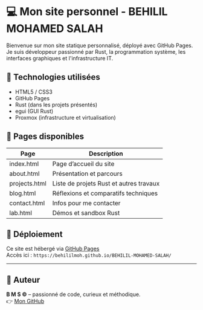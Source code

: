 # 💻 Mon site personnel - BEHILIL MOHAMED SALAH

Bienvenue sur mon site statique personnalisé, déployé avec GitHub Pages.  
Je suis développeur passionné par Rust, la programmation système, les interfaces graphiques et l'infrastructure IT.

## 🔧 Technologies utilisées

- HTML5 / CSS3
- GitHub Pages
- Rust (dans les projets présentés)
- egui (GUI Rust)
- Proxmox (infrastructure et virtualisation)

## 📁 Pages disponibles

| Page        | Description                                   |
|-------------|-----------------------------------------------|
| index.html  | Page d’accueil du site                        |
| about.html  | Présentation et parcours                      |
| projects.html | Liste de projets Rust et autres travaux     |
| blog.html   | Réflexions et comparatifs techniques          |
| contact.html| Infos pour me contacter                       |
| lab.html    | Démos et sandbox Rust                         |

## 🚀 Déploiement

Ce site est hébergé via [GitHub Pages](https://pages.github.com)  
Accès ici : `https://behililmoh.github.io/BEHILIL-MOHAMED-SALAH/`

---

## 🧠 Auteur

**B M S ©** – passionné de code, curieux et méthodique.  
👉 [Mon GitHub](https://github.com/behililmoh)

